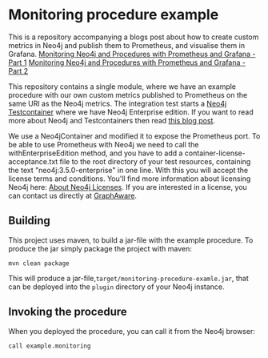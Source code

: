 Monitoring procedure example
============================

This is a repository accompanying a blogs post about how to create custom metrics in Neo4j and publish them to Prometheus, and visualise them in Grafana.
[Monitoring Neo4j and Procedures with Prometheus and Grafana - Part 1](https://graphaware.com/neo4j/2019/06/11/monitoring-neo4j-prometheus.html)
[Monitoring Neo4j and Procedures with Prometheus and Grafana - Part 2](https://graphaware.com/neo4j/2019/06/14/monitoring-neo4j-prometheus-part-2.html)

This repository contains a single module, where we have an example procedure with our own custom metrics published to Prometheus on the same URl as the Neo4j metrics.
The integration test starts a [Neo4j Testcontainer](https://www.testcontainers.org/modules/databases/neo4j/) where we have Neo4j Enterprise edition.
If you want to read more about Neo4j and Testcontainers then read [this blog post](https://graphaware.com/docker,/testing/2018/12/16/integration-testing-with-docker-neo4j-image-and-testcontainers.html).
 
We use a Neo4jContainer and modified it to expose the Prometheus port.
To be able to use Prometheus with Neo4j we need to call the withEnterpriseEdition method,
and you have to add a container-license-acceptance.txt file to the root directory of your test resources, containing the text
"neo4j:3.5.0-enterprise" in one line. With this you will accept the license terms and conditions.
You'll find more information about licensing Neo4j here: [About Neo4j Licenses](https://neo4j.com/licensing/).
If you are interested in a license, you can contact us directly at [GraphAware](mailto:info@graphaware.com).

Building
--------
This project uses maven, to build a jar-file with the example procedure. To produce the jar simply package the project with maven:

    mvn clean package

This will produce a jar-file,`target/monitoring-procedure-examle.jar`,
that can be deployed into the `plugin` directory of your Neo4j instance.

Invoking the procedure
----------------------
When you deployed the procedure, you can call it from the Neo4j browser:

    call example.monitoring
